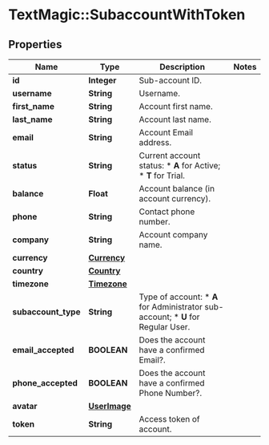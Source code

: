 # TextMagic::SubaccountWithToken

## Properties
Name | Type | Description | Notes
------------ | ------------- | ------------- | -------------
**id** | **Integer** | Sub-account ID. | 
**username** | **String** | Username. | 
**first_name** | **String** | Account first name. | 
**last_name** | **String** | Account last name. | 
**email** | **String** | Account Email address. | 
**status** | **String** | Current account status: * **A** for Active; * **T** for Trial.  | 
**balance** | **Float** | Account balance (in account currency). | 
**phone** | **String** | Contact phone number. | 
**company** | **String** | Account company name. | 
**currency** | [**Currency**](Currency.md) |  | 
**country** | [**Country**](Country.md) |  | 
**timezone** | [**Timezone**](Timezone.md) |  | 
**subaccount_type** | **String** | Type of account: *   **A** for Administrator sub-account; *   **U** for Regular User.  | 
**email_accepted** | **BOOLEAN** | Does the account have a confirmed Email?. | 
**phone_accepted** | **BOOLEAN** | Does the account have a confirmed Phone Number?. | 
**avatar** | [**UserImage**](UserImage.md) |  | 
**token** | **String** | Access token of account. | 



